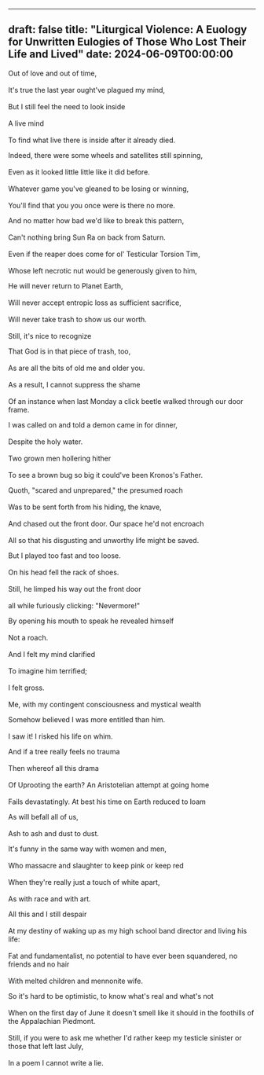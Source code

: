 
---
draft: false
title: "Liturgical Violence: A Euology for Unwritten Eulogies of Those Who Lost Their Life and Lived"
date: 2024-06-09T00:00:00
---
Out of love and out of time, <br>  
It's true the last year ought've plagued my mind, <br>  
But I still feel the need to look inside <br>  
A live mind <br>  
To find what live there is inside after it already died. <br>  

Indeed, there were some wheels and satellites still spinning, <br>  
Even as it looked little little like it did before. <br>  
Whatever game you've gleaned to be losing or winning, <br>  
You'll find that you you once were is there no more. <br>  

And no matter how bad we'd like to break this pattern, <br>  
Can't nothing bring Sun Ra on back from Saturn. <br>  
Even if the reaper does come for ol' Testicular Torsion Tim, <br>  
Whose left necrotic nut would be generously given to him, <br>  

He will never return to Planet Earth, <br>  
Will never accept entropic loss as sufficient sacrifice, <br>  
Will never take trash to show us our worth. <br>  
Still, it's nice to recognize <br>  

That God is in that piece of trash, too, <br>  
As are all the bits of old me and older you. <br>  
As a result, I cannot suppress the shame <br>  
Of an instance when last Monday a click beetle walked through our door frame. <br>  

I was called on and told a demon came in for dinner, <br>  
Despite the holy water. <br>  
Two grown men hollering hither <br>  
To see a brown bug so big it could've been Kronos's Father. <br>  

Quoth, "scared and unprepared," the presumed roach <br>  
Was to be sent forth from his hiding, the knave, <br>  
And chased out the front door. Our space he'd not encroach <br>  
All so that his disgusting and unworthy life might be saved. <br>  

But I played too fast and too loose. <br>  
On his head fell the rack of shoes. <br>  
Still, he limped his way out the front door <br>  
all while furiously clicking: "Nevermore!" <br>  


By opening his mouth to speak he revealed himself <br>  
Not a roach. <br>  
And I felt my mind clarified <br>  
To imagine him terrified; <br>  
I felt gross. <br>  
Me, with my contingent consciousness and mystical wealth <br>  

Somehow believed I was more entitled than him. <br>  
I saw it! I risked his life on whim. <br>  

And if a tree really feels no trauma <br>  
Then whereof all this drama <br>  
Of Uprooting the earth? An Aristotelian attempt at going home <br>  
Fails devastatingly. At best his time on Earth reduced to loam <br>  

As will befall all of us, <br>  
Ash to ash and dust to dust. <br>  

It's funny in the same way with women and men, <br>  
Who massacre and slaughter to keep pink or keep red <br>  
When they're really just a touch of white apart, <br>  
As with race and with art. <br>  

All this and I still despair <br>  
At my destiny of waking up as my high school band director and living his life: <br>  
Fat and fundamentalist, no potential to have ever been squandered, no friends and no hair <br>  
With melted children and mennonite wife. <br>  

So it's hard to be optimistic, to know what's real and what's not <br>  
When on the first day of June it doesn't smell like it should in the foothills of the Appalachian Piedmont. <br>  
Still, if you were to ask me whether I'd rather keep my testicle sinister or those that left last July, <br>  
In a poem I cannot write a lie. <br>  